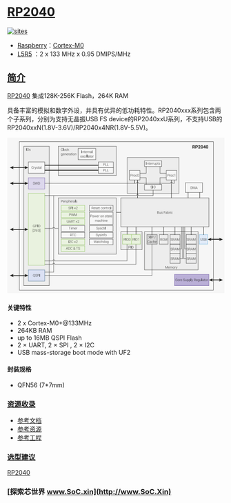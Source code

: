 ﻿# [RP2040](https://github.com/SoCXin/RP2040)

[![sites](http://182.61.61.133/link/resources/SoC.png)](http://www.SoC.Xin)

* [Raspberry](https://www.st.com/zh/)：[Cortex-M0](https://github.com/SoCXin/Cortex)
* [L5R5](https://github.com/SoCXin/Level) ：2 x 133 MHz x 0.95 DMIPS/MHz

## [简介](https://github.com/SoCXin/RP2040/wiki)

[RP2040](https://github.com/SoCXin/RP2040) 集成128K-256K Flash，264K RAM

具备丰富的模拟和数字外设，并具有优异的低功耗特性。RP2040xxx系列包含两个子系列，分别为支持无晶振USB FS device的RP2040xxU系列，不支持USB的 RP2040xxN(1.8V-3.6V)/RP2040x4NR(1.8V-5.5V)。

[![sites](docs/RP2040.png)](https://www.raspberrypi.org/products/raspberry-pi-pico/)

#### 关键特性

* 2 x Cortex-M0+@133MHz
* 264KB RAM
* up to 16MB QSPI Flash
* 2 × UART, 2 × SPI , 2 × I2C
* USB mass-storage boot mode with UF2

#### 封装规格

* QFN56 (7*7mm)


### [资源收录](https://github.com/SoCXin)

* [参考文档](docs/)
* [参考资源](src/)
* [参考工程](project/)

### [选型建议](https://github.com/SoCXin)

[RP2040](https://github.com/SoCXin/RP2040)

### [探索芯世界 www.SoC.xin](http://www.SoC.Xin)
